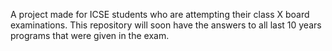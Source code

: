 A project made for ICSE students who are attempting their class X board examinations. This repository will soon have the answers to all last 10 years programs that were given in the exam.
